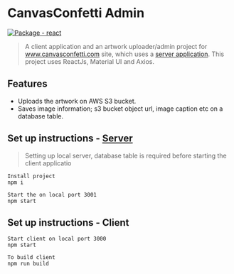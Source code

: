 # CanvasConfetti Admin
[![Package - react](https://img.shields.io/github/package-json/dependency-version/plutach/cc_admin/react?color=blue)](https://www.npmjs.com/package/react)

> A client application and an artwork uploader/admin project for www.canvasconfetti.com site, which uses a [server application](https://github.com/plutach/file-uploader-s3). 
This project uses ReactJs, Material UI and Axios.

## Features
- Uploads the artwork on AWS S3 bucket.
- Saves image information; s3 bucket object url, image caption etc on a database table.

## Set up instructions - [Server](https://github.com/plutach/file-uploader-s3)

> Setting up local server, database table is required before starting the client applicatio

```
Install project
npm i

Start the on local port 3001
npm start
```

## Set up instructions - Client
```
Start client on local port 3000
npm start

To build client
npm run build
```
